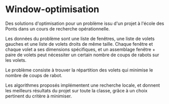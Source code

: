 # Window-optimisation

Des solutions d'optimisation pour un problème issu d'un projet à l'école des Ponts dans un cours de recherche opérationnelle. 

Les données du problème sont une liste de fenêtres, une liste de volets gauches et une liste de volets droits de même taille. Chaque fenêtre et chaque volet a ses dimensions spécifiques, et un assemblage fenêtre + paire de volets peut nécessiter un certain nombre de coups de rabots sur les volets.

Le problème consiste à trouver la répartition des volets qui minimise le nombre de coups de rabot.

Les algorithmes proposés implémentent une recherche locale, et donnent les meilleurs résultats du projet sur toute la classe, grâce à un choix pertinent du critère à minimiser.
